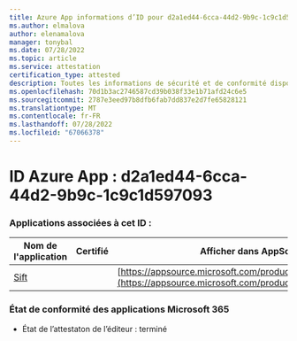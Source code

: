 ```yaml
---
title: Azure App informations d’ID pour d2a1ed44-6cca-44d2-9b9c-1c9c1d597093
ms.author: elmalova
author: elenamalova
manager: tonybal
ms.date: 07/28/2022
ms.topic: article
ms.service: attestation
certification_type: attested
description: Toutes les informations de sécurité et de conformité disponibles pour d2a1ed44-6cca-44d2-9b9c-1c9c1d597093.
ms.openlocfilehash: 70d1b3ac2746587cd39b038f33e1b71afd24c6e5
ms.sourcegitcommit: 2787e3eed97b8dfb6fab7dd837e2d7fe65828121
ms.translationtype: MT
ms.contentlocale: fr-FR
ms.lasthandoff: 07/28/2022
ms.locfileid: "67066378"
---
```

# <a name="azure-app-id-d2a1ed44-6cca-44d2-9b9c-1c9c1d597093"></a>ID Azure App : d2a1ed44-6cca-44d2-9b9c-1c9c1d597093


### <a name="apps-associated-with-this-id"></a>Applications associées à cet ID :
| **Nom de l'application** | **Certifié** | **Afficher dans AppSource** |
|--------------|---------------|-----------------------|
| [Sift](../forward/WA200002545.md) |  | [https://appsource.microsoft.com/product/office/WA200002545](https://appsource.microsoft.com/product/office/WA200002545) |

### <a name="microsoft-365-app-compliance-status"></a>État de conformité des applications Microsoft 365
- État de l’attestaton de l’éditeur : terminé
